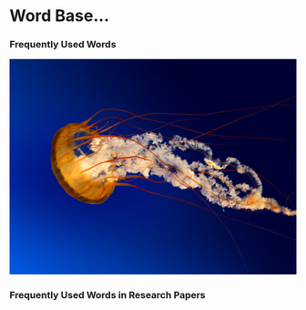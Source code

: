 # Word Base...


### **Frequently Used Words**

![Jellyfish](Images/Jellyfish.png)

### **Frequently Used Words in Research Papers**



